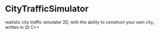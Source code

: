 # CityTrafficSimulator
 realistic city traffic simulator 2D, with the ability to construct your own city,. written in Qt C++
